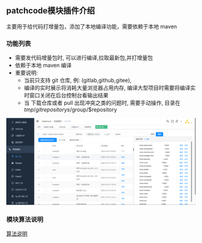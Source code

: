 ## patchcode模块插件介绍 

主要用于给代码打增量包，添加了本地编译功能，需要依赖于本地 maven 

### 功能列表
* 需要发代码增量包时, 可以进行编译,拉取最新包,并打增量包 
* 依赖于本地 maven 编译
* 重要说明: 
   * 当前只支持 git 仓库, 例: (gitlab,github,gitee), 
   * 编译的实时展示将消耗大量浏览器占用内存, 编译大型项目时需要将编译实时窗口关闭在后台控制台看输出结果 
   * 当 下载仓库或者 pull 出现冲突之类的问题时, 需要手动操作, 目录在 $tmp/gitrepositorys/$group/$repository
   
![git](../../../../images/git.png)

### 模块算法说明 

[算法说明](README.MD)